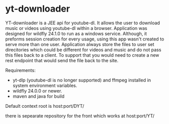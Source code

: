 # yt-downloader

YT-downloader is a JEE api for youtube-dl. It allows the user to download music or videos using youtube-dl within a browser. Application was designed for wildfly 24.1.0 to run as a windows service. Although, it preforms session creation for every usage, using this app wasn't created to serve more than one user. Application always store the files to user set direcitories which could be different for videos and music and do not pass this files back to a client. To support that you would need to create a new rest endpoint that would send the file back to the site.

Requirements:

- yt-dlp (youtube-dl is no longer supported) and ffmpeg installed in system environment variables.
- wildfly 24.0.0 or newer.
- maven and java for build

Default context root is host:port/DYT/ 

there is sepearate repository for the front which works at host:port/YT/ 
